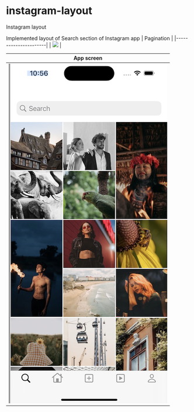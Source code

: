 # instagram-layout
Instagram layout 

Implemented layout of Search section of Instagram app
| Pagination           |
|----------------------|
| ![](layout-inst.gif) |

| App screen            |
|-----------------------|
| ![](inst-l1.png)      |
